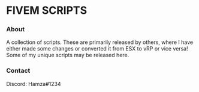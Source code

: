 # FIVEM SCRIPTS

### About
A collection of scripts.
These are primarily released by others, where I have either made some changes or converted it from ESX to vRP or vice versa!
Some of my unique scripts may be released here.

### Contact
Discord: Hamza#1234
 
